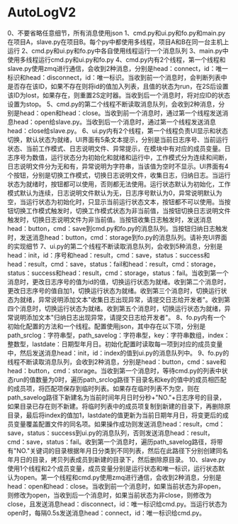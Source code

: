 # AutoLogV2

0、不要省略任意细节，所有消息使用json
1、cmd.py和ui.py和fo.py和main.py在项目A，slave.py在项目B。每个py中都使用多线程，项目A和B在同一台主机上运行
2、cmd.py和ui.py和fo.py中各自使用线程运行一个消息队列
3、main.py中使用多线程运行cmd.py和ui.py和fo.py
4、cmd.py内有2个线程，第一个线程和slave.py使用zmq进行通信，会收到2种消息，分别是head：connect，id：唯一标识和head：disconnect，id：唯一标识。当收到前一个消息时，会判断列表中是否存在该ID，如果不存在则将id的值加入列表，且值的状态为run，在2S后设置该ID为lost，如果存在，则重置2S定时器。当收到后一个消息时，将对应ID的状态设置为stop。
5、cmd.py的第二个线程不断读取消息队列，会收到2种消息，分别是head：open和head：close。当收到前一个消息时，通过第一个线程发送消息head：open给slave.py。当收到后一个消息时，通过第一个线程发送消息head：close给slave.py。
6、ui.py内有2个线程，第一个线程负责UI显示和状态切换，默认状态为就绪，UI界面有5条文本提示，分别是当前日志序号、当前运行状态、当前工作模式、日志说明文件、异常提示，在模块中有对应的成员变量。日志序号为数值，运行状态分为初始化和就绪和运行中，工作模式分为连续和间断，日志说明文件分为无和有，异常说明为字符串，当该值为空时不显示。UI界面有4个按钮，分别是切换工作模式，切换日志说明文件，收集日志，归纳日志。当运行状态为就绪时，按钮都可以使用，否则都无法使用。运行状态默认为初始化，工作模式默认为连续，日志说明文件默认为无，日志序号默认为0，异常说明默认为空，当运行状态为初始化时，只显示当前运行状态文本，按钮都不可以使用。当按钮切换工作模式触发时，切换工作模式状态为非当前值，当按钮切换日志说明文件触发时，切换日志说明文件为非当前值。当按钮收集日志触发时，发送消息head：button，cmd：save到cmd.py和fo.py的消息队列。当按钮归纳日志触发时，发送消息head：button，cmd：storage到fo.py的消息队列。请补充UI界面的实现细节
7、ui.py的第二个线程不断读取消息队列，会收到5种消息，分别是head：init，id：序号和head：result，cmd：save，status：success和head：result，cmd：save，status：fail和head：result，cmd：storage，status：success和head：result，cmd：storage，status：fail。当收到第一个消息时，更改日志序号的值为id的值，切换运行状态为就绪。收到第二个消息时，更改日志序号的值自加1，切换运行状态为就绪。收到第三个消息时，切换运行状态为就绪，异常说明添加文本"收集日志出现异常，请提交日志给开发者"。收到第四个消息时，切换运行状态为就绪。收到第五个消息时，切换运行状态为就绪，异常说明添加文本"归纳日志出现异常，请提交日志给开发者"。
8、fo.py内有一个初始化配置的方法和一个线程。配置使用json，其中存在以下项，分别是path_srclog：字符串型，path_savelog：字符串型，key：字符串数组，index：整数型，lastdate：日期型年月日。初始化配置时读取每一项到对应的成员变量中，然后发送消息head：init，id：index的值到ui.py的消息队列中。
9、fo.py的线程不断读取消息队列，会收到2种消息，分别是head：button，cmd：save和head：button，cmd：storage。当收到第一个消息时，等待cmd.py的列表中状态run的值数量为0时，遍历path_srclog路径下目录名和key的值中的成员相匹配的成员项，将匹配项保存到临时列表。如果存在临时列表不为空，则在path_savelog路径下新建名为当前时间年月日时分秒+"NO."+日志序号的目录，如果目录已存在则不新建。将临时列表中的成员项复制到新建的目录下，再删除原目录，最后将index的值加1，lastdate的值更新为当前日期年月日，将变更后的成员变量覆盖配置文件的同名项。如果操作成功则发送消息head：result，cmd：save，status：success到ui.py的消息队列，否则发送消息head：result，cmd：save，status：fail。收到第一个消息时，遍历path_savelog路径，将带有"NO."关键词的目录根据年月日分类到不同列表，然后在此路径下分别创建同名年月日的目录，拷贝列表成员到新建的目录下，然后删除原目录。
10、slave.py使用1个线程和2个成员变量，成员变量分别是运行状态和唯一标识，运行状态默认为open。第一个线程和cmd.py使用zmq进行通信，会收到2种消息，分别是head：open和head：close。当收到前一个消息时，如果当前状态为非open，则修改为open，当收到后一个消息时，如果当前状态为非close，则修改为close，且发送消息head：disconnect，id：唯一标识给cmd.py。当运行状态为open时，每隔0.5s发送消息head：connect，id：唯一标识给cmd.py。
